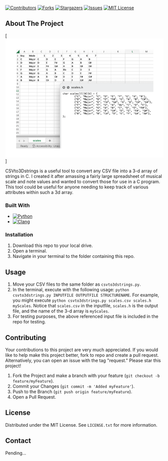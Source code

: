 [![Contributors][contributors-shield]][contributors-url]
[![Forks][forks-shield]][forks-url]
[![Stargazers][stars-shield]][stars-url]
[![Issues][issues-shield]][issues-url]
[![MIT License][license-shield]][license-url]

## About The Project

[![Product Name Screen Shot][product-screenshot]]

CSVto3Dstrings is a useful tool to convert any CSV file into a 3-d array of strings in C. I created it after amassing a fairly large spreadsheet of musical scale and note values and wanted to convert those for use in a C program. This tool could be useful for anyone needing to keep track of various attributes within such a 3d array.

### Built With

* [![Python][Python.org]][Python-url]
* [![Clang][Clang]][Clang-url]

### Installation

1. Download this repo to your local drive.
2. Open a terminal.
3. Navigate in your terminal to the folder containing this repo.

## Usage

1. Move your CSV files to the same folder as `csvto3dstrings.py`.
2. In the terminal, execute with the following usage: `python csvto3dstrings.py INPUTFILE OUTPUTFILE STRUCTURENAME`. For example, you might execute `python csvto3dstrings.py scales.csv scales.h myScales`. Notice that `scales.csv` in the inputfile, `scales.h` is the output file, and the name of the 3-d array is `myScales`.
3. For testing purposes, the above referenced input file is included in the repo for testing.

## Contributing

Your contributions to this project are very much appreciated. If you would like to help make this project better, fork to repo and create a pull request. Alternatively, you can open an issue with the tag "request." Please star this project!

1. Fork the Project and make a branch with your feature (`git checkout -b feature/myFeature`).
3. Commit your Changes (`git commit -m 'Added myFeature'`).
4. Push to the Branch (`git push origin feature/myFeature`).
5. Open a Pull Request.

## License

Distributed under the MIT License. See `LICENSE.txt` for more information.

## Contact

Pending...

<!-- MARKDOWN LINKS & IMAGES -->
<!-- https://www.markdownguide.org/basic-syntax/#reference-style-links -->
[contributors-shield]: https://img.shields.io/github/contributors/guyewhite/CSVto3Dstrings.svg?style=for-the-badge
[contributors-url]: https://github.com/guyewhite/CSVto3Dstrings/graphs/contributors
[forks-shield]: https://img.shields.io/github/forks/guyewhite/CSVto3Dstrings.svg?style=for-the-badge
[forks-url]: https://github.com/guyewhite/CSVto3Dstrings/network/members
[stars-shield]: https://img.shields.io/github/stars/guyewhite/CSVto3Dstrings.svg?style=for-the-badge
[stars-url]: https://github.com/guyewhite/CSVto3Dstrings/stargazers
[issues-shield]: https://img.shields.io/github/issues/guyewhite/CSVto3Dstrings.svg?style=for-the-badge
[issues-url]: https://github.com/guyewhite/CSVto3Dstrings/issues
[license-shield]: https://img.shields.io/github/license/guyewhite/CSVto3Dstrings.svg?style=for-the-badge
[license-url]: https://github.com/guyewhite/CSVto3Dstrings/blob/master/LICENSE.txt
[linkedin-shield]: https://img.shields.io/badge/-LinkedIn-black.svg?style=for-the-badge&logo=linkedin&colorB=555
[linkedin-url]: https://linkedin.com/in/linkedin_username
[product-screenshot]: images/screenshot.png
[Product Name Screen Shot]: images/screenshot.png
[Next.js]: https://img.shields.io/badge/next.js-000000?style=for-the-badge&logo=nextdotjs&logoColor=white
[Next-url]: https://nextjs.org/
[React.js]: https://img.shields.io/badge/React-20232A?style=for-the-badge&logo=react&logoColor=61DAFB
[React-url]: https://reactjs.org/
[Vue.js]: https://img.shields.io/badge/Vue.js-35495E?style=for-the-badge&logo=vuedotjs&logoColor=4FC08D
[Vue-url]: https://vuejs.org/
[Angular.io]: https://img.shields.io/badge/Angular-DD0031?style=for-the-badge&logo=angular&logoColor=white
[Angular-url]: https://angular.io/
[Svelte.dev]: https://img.shields.io/badge/Svelte-4A4A55?style=for-the-badge&logo=svelte&logoColor=FF3E00
[Svelte-url]: https://svelte.dev/
[Laravel.com]: https://img.shields.io/badge/Laravel-FF2D20?style=for-the-badge&logo=laravel&logoColor=white
[Laravel-url]: https://laravel.com
[Bootstrap.com]: https://img.shields.io/badge/Bootstrap-563D7C?style=for-the-badge&logo=bootstrap&logoColor=white
[Bootstrap-url]: https://getbootstrap.com
[JQuery.com]: https://img.shields.io/badge/jQuery-0769AD?style=for-the-badge&logo=jquery&logoColor=white
[JQuery-url]: https://jquery.com
[Python.org]: https://img.shields.io/badge/python-version?style=for-the-badge&logo=python&logoColor=FFFFFF
[Python-url]: https://python.org
[Clang]: https://img.shields.io/badge/Clang-version?style=for-the-badge&logo=C&logoColor=FFFFFF
[Clang-url]: https://clang.llvm.org/
